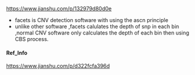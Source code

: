 https://www.jianshu.com/p/132979d80d0e

+ facets is CNV detection software with using the ascn principle
+ unlike other software ,facets calulates the depth of snp in each bin ,normal CNV software only calculates the depth of each bin then using CBS process.



#### Ref_Info
https://www.jianshu.com/p/d322fcfa396d